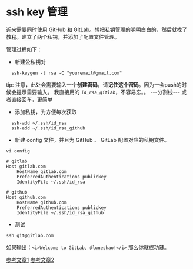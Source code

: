 # ssh key 管理

  近来需要同时使用 GitHub 和 GitLab。想把私钥管理的明明白白的，然后就找了教程。建立了两个私钥，并添加了配置文件管理。
  
管理过程如下：
  
* 新建公私钥对
  
```
  ssh-keygen -t rsa -C "youremail@gmail.com"
```

tip: 注意，此处会需要输入一个<b>创建密码</b>，请<b>记住这个密码</b>。因为一会push的时候会提示需要输入。
我直接用的 <i>`id_rsa_gitlab`</i>，不容易忘。。
---分割线---
或者直接回车，更简单
  
* 添加私钥，为方便每次获取
  
```
  ssh-add ~/.ssh/id_rsa
  ssh-add ~/.ssh/id_rsa_github
```

* 新建 config 文件，并且为 GitHub 、 GitLab 配置对应的私钥文件。

```
vi config

# gitlab
Host gitlab.com
    HostName gitlab.com
    PreferredAuthentications publickey
    IdentityFile ~/.ssh/id_rsa

# github
Host github.com
    HostName github.com
    PreferredAuthentications publickey
    IdentityFile ~/.ssh/id_rsa_github
```

* 测试

```
ssh git@gitlab.com
```

如果输出：`<i>Welcome to GitLab, @luneshao!</i>` 那么你就成功辣。

[参考文章1](https://www.cnblogs.com/fanyong/p/3962455.html)
[参考文章2](https://www.cnblogs.com/zangxueyuan/p/9220751.html)

